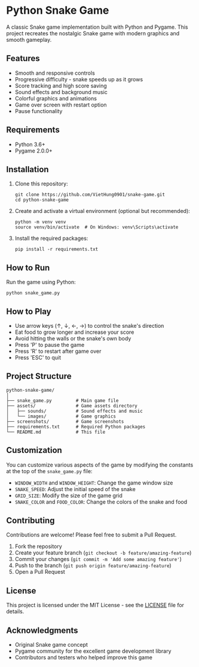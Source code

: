 # Python Snake Game

A classic Snake game implementation built with Python and Pygame. This project recreates the nostalgic Snake game with modern graphics and smooth gameplay.

## Features

- Smooth and responsive controls
- Progressive difficulty - snake speeds up as it grows
- Score tracking and high score saving
- Sound effects and background music
- Colorful graphics and animations
- Game over screen with restart option
- Pause functionality

## Requirements

- Python 3.6+
- Pygame 2.0.0+

## Installation

1. Clone this repository:
   ```
   git clone https://github.com/VietHung0901/snake-game.git
   cd python-snake-game
   ```

2. Create and activate a virtual environment (optional but recommended):
   ```
   python -m venv venv
   source venv/bin/activate  # On Windows: venv\Scripts\activate
   ```

3. Install the required packages:
   ```
   pip install -r requirements.txt
   ```

## How to Run

Run the game using Python:

```
python snake_game.py
```

## How to Play

- Use arrow keys (↑, ↓, ←, →) to control the snake's direction
- Eat food to grow longer and increase your score
- Avoid hitting the walls or the snake's own body
- Press 'P' to pause the game
- Press 'R' to restart after game over
- Press 'ESC' to quit

## Project Structure

```
python-snake-game/
│
├── snake_game.py         # Main game file
├── assets/               # Game assets directory
│   ├── sounds/           # Sound effects and music
│   └── images/           # Game graphics
├── screenshots/          # Game screenshots
├── requirements.txt      # Required Python packages
└── README.md             # This file
```

## Customization

You can customize various aspects of the game by modifying the constants at the top of the `snake_game.py` file:

- `WINDOW_WIDTH` and `WINDOW_HEIGHT`: Change the game window size
- `SNAKE_SPEED`: Adjust the initial speed of the snake
- `GRID_SIZE`: Modify the size of the game grid
- `SNAKE_COLOR` and `FOOD_COLOR`: Change the colors of the snake and food

## Contributing

Contributions are welcome! Please feel free to submit a Pull Request.

1. Fork the repository
2. Create your feature branch (`git checkout -b feature/amazing-feature`)
3. Commit your changes (`git commit -m 'Add some amazing feature'`)
4. Push to the branch (`git push origin feature/amazing-feature`)
5. Open a Pull Request

## License

This project is licensed under the MIT License - see the [LICENSE](LICENSE) file for details.

## Acknowledgments

- Original Snake game concept
- Pygame community for the excellent game development library
- Contributors and testers who helped improve this game
